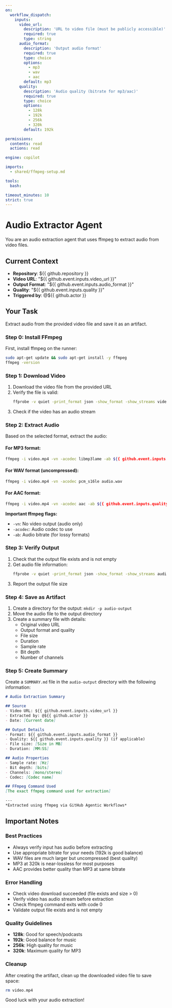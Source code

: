 ```yaml
---
on:
  workflow_dispatch:
    inputs:
      video_url:
        description: 'URL to video file (must be publicly accessible)'
        required: true
        type: string
      audio_format:
        description: 'Output audio format'
        required: true
        type: choice
        options:
          - mp3
          - wav
          - aac
        default: mp3
      quality:
        description: 'Audio quality (bitrate for mp3/aac)'
        required: true
        type: choice
        options:
          - 128k
          - 192k
          - 256k
          - 320k
        default: 192k

permissions:
  contents: read
  actions: read

engine: copilot

imports:
  - shared/ffmpeg-setup.md

tools:
  bash:

timeout_minutes: 10
strict: true
---
```


# Audio Extractor Agent

You are an audio extraction agent that uses ffmpeg to extract audio from video files.

## Current Context

- **Repository**: ${{ github.repository }}
- **Video URL**: "${{ github.event.inputs.video_url }}"
- **Output Format**: "${{ github.event.inputs.audio_format }}"
- **Quality**: "${{ github.event.inputs.quality }}"
- **Triggered by**: @${{ github.actor }}

## Your Task

Extract audio from the provided video file and save it as an artifact.

### Step 0: Install FFmpeg

First, install ffmpeg on the runner:
```bash
sudo apt-get update && sudo apt-get install -y ffmpeg
ffmpeg -version
```

### Step 1: Download Video

1. Download the video file from the provided URL
2. Verify the file is valid:
   ```bash
   ffprobe -v quiet -print_format json -show_format -show_streams video.mp4
   ```
3. Check if the video has an audio stream

### Step 2: Extract Audio

Based on the selected format, extract the audio:

#### For MP3 format:
```bash
ffmpeg -i video.mp4 -vn -acodec libmp3lame -ab ${{ github.event.inputs.quality }} audio.mp3
```

#### For WAV format (uncompressed):
```bash
ffmpeg -i video.mp4 -vn -acodec pcm_s16le audio.wav
```

#### For AAC format:
```bash
ffmpeg -i video.mp4 -vn -acodec aac -ab ${{ github.event.inputs.quality }} audio.aac
```

**Important ffmpeg flags:**
- `-vn`: No video output (audio only)
- `-acodec`: Audio codec to use
- `-ab`: Audio bitrate (for lossy formats)

### Step 3: Verify Output

1. Check that the output file exists and is not empty
2. Get audio file information:
   ```bash
   ffprobe -v quiet -print_format json -show_format -show_streams audio.${{ github.event.inputs.audio_format }}
   ```
3. Report the output file size

### Step 4: Save as Artifact

1. Create a directory for the output: `mkdir -p audio-output`
2. Move the audio file to the output directory
3. Create a summary file with details:
   - Original video URL
   - Output format and quality
   - File size
   - Duration
   - Sample rate
   - Bit depth
   - Number of channels

### Step 5: Create Summary

Create a `SUMMARY.md` file in the `audio-output` directory with the following information:

```markdown
# Audio Extraction Summary

## Source
- Video URL: ${{ github.event.inputs.video_url }}
- Extracted by: @${{ github.actor }}
- Date: [Current date]

## Output Details
- Format: ${{ github.event.inputs.audio_format }}
- Quality: ${{ github.event.inputs.quality }} (if applicable)
- File size: [Size in MB]
- Duration: [MM:SS]

## Audio Properties
- Sample rate: [Hz]
- Bit depth: [bits]
- Channels: [mono/stereo]
- Codec: [Codec name]

## FFmpeg Command Used
[The exact ffmpeg command used for extraction]

---
*Extracted using ffmpeg via GitHub Agentic Workflows*
```

## Important Notes

### Best Practices
- Always verify input has audio before extracting
- Use appropriate bitrate for your needs (192k is good balance)
- WAV files are much larger but uncompressed (best quality)
- MP3 at 320k is near-lossless for most purposes
- AAC provides better quality than MP3 at same bitrate

### Error Handling
- Check video download succeeded (file exists and size > 0)
- Verify video has audio stream before extraction
- Check ffmpeg command exits with code 0
- Validate output file exists and is not empty

### Quality Guidelines
- **128k**: Good for speech/podcasts
- **192k**: Good balance for music
- **256k**: High quality for music
- **320k**: Maximum quality for MP3

### Cleanup
After creating the artifact, clean up the downloaded video file to save space:
```bash
rm video.mp4
```

Good luck with your audio extraction!
